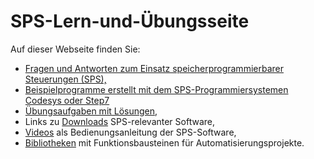 # SPS-Lern-und-Übungsseite

Auf dieser Webseite finden Sie:

+ [Fragen und Antworten zum Einsatz speicherprogrammierbarer Steuerungen (SPS),
](https://www.seitz.et.hs-mannheim.de/default-3ab910b2bd.html)
+ [Beispielprogramme erstellt mit dem SPS-Programmiersystemen Codesys oder Step7](https://www.seitz.et.hs-mannheim.de/beispielprogramme.html)
+ [Übungsaufgaben mit Lösungen,](https://www.seitz.et.hs-mannheim.de/uebungen.html)
+ Links zu [Downloads](https://www.seitz.et.hs-mannheim.de/downloads/apps-zum-download.html) SPS-relevanter Software,
+ [Videos](https://www.seitz.et.hs-mannheim.de/sps-lern-und-uebungsseite/videos.html) als Bedienungsanleitung der SPS-Software,
+ [Bibliotheken](https://www.seitz.et.hs-mannheim.de/sps-lern-und-uebungsseite/bibliotheken.html) mit Funktionsbausteinen für Automatisierungsprojekte.

